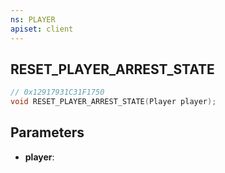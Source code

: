 ```yaml
---
ns: PLAYER
apiset: client
---
```

## RESET_PLAYER_ARREST_STATE

```c
// 0x12917931C31F1750
void RESET_PLAYER_ARREST_STATE(Player player);
```


## Parameters
* **player**:



